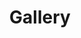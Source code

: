 ---
title: "Gallery"
placeholder: Search demo site with full text fuzzy search ...
layout: "gallery"
---